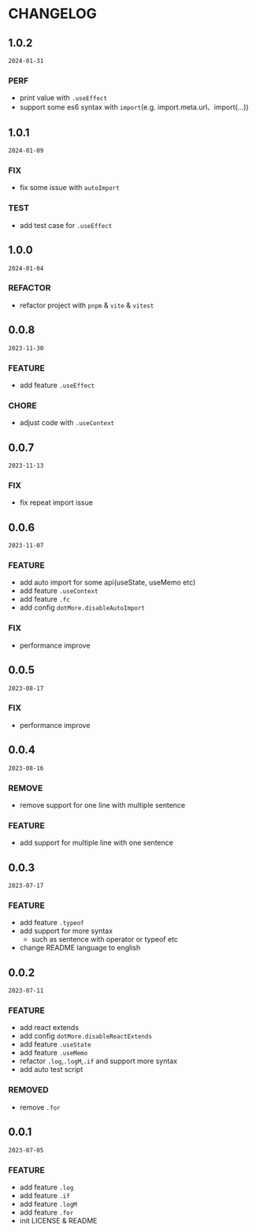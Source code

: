 # CHANGELOG

## 1.0.2

`2024-01-31`

### PERF
* print value with `.useEffect`
* support some es6 syntax with `import`(e.g. import.meta.url、import(...))

## 1.0.1 

`2024-01-09`

### FIX
* fix some issue with `autoImport`

### TEST
* add test case for `.useEffect`

## 1.0.0

`2024-01-04`

### REFACTOR
* refactor project with `pnpm` & `vite` & `vitest`

## 0.0.8

`2023-11-30`

### FEATURE
* add feature `.useEffect`

### CHORE
* adjust code with `.useContext`

## 0.0.7

`2023-11-13`

### FIX
* fix repeat import issue

## 0.0.6

`2023-11-07`

### FEATURE
* add auto import for some api(useState, useMemo etc)
* add feature `.useContext`
* add feature `.fc`
* add config `dotMore.disableAutoImport`

### FIX
* performance improve

## 0.0.5

`2023-08-17`

### FIX
* performance improve

## 0.0.4

`2023-08-16`

### REMOVE
* remove support for one line with multiple sentence

### FEATURE
* add support for multiple line with one sentence

## 0.0.3

`2023-07-17`

### FEATURE
* add feature `.typeof`
* add support for more syntax
  * such as sentence with operator or typeof etc
* change README language to english

## 0.0.2

`2023-07-11`

### FEATURE
* add react extends
* add config `dotMore.disableReactExtends`
* add feature `.useState`
* add feature `.useMemo`
* refactor `.log`,`.logM`,`.if` and support more syntax
* add auto test script

### REMOVED
* remove `.for`

## 0.0.1

`2023-07-05`

### FEATURE
* add feature `.log`
* add feature `.if`
* add feature `.logM`
* add feature `.for`
* init LICENSE & README